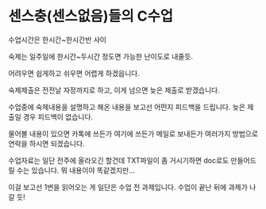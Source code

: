 # 센스충(센스없음)들의 C수업

수업시간은 한시간\~한시간반 사이

숙제는 일주일에 한시간\~두시간 정도면 가능한 난이도로 내줄듯.

어려우면 쉽게하고 쉬우면 어렵게 하겠읍니다.

숙제제출은 전전날 자정까지로 하고, 이게 넘으면 늦은 제출로 받겠습니다. 

수업중에 숙제내용을 설명하고 해온 내용을 보고선 어떤지 피드백을 드립니다. 늦은 제출일 경우 피드백이 없습니다.

물어볼 내용이 있으면 카톡에 쓰든가 여기에 쓰든가 메일로 보내든가 여러가지 방법으로 연락을 하시면 되겠습니다.

수업자료는 일단 전주에 올라오긴 할건데 TXT파일이 좀 거시기하면 doc로도 만들어드릴 수는 있습니다. 뭐 내용이야 똑같겠지만...

이걸 보고선 1번을 읽어오는 게 일단은 수업 전 과제입니다. 수업이 끝난 뒤에 과제가 나갈 듯!
